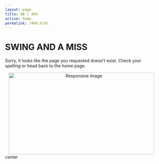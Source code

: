 ```yaml
---
layout: page
title: AB | 404
active: home
permalink: /404.html
---
```


# SWING AND A MISS

Sorry, it looks like the page you requested doesn’t exist. Check your spelling or head back to the home page.

<center>
<img src=“/images/bartolo.gif” width="480" height="269" class="img-responsive" alt="Responsive image">
</center>
center